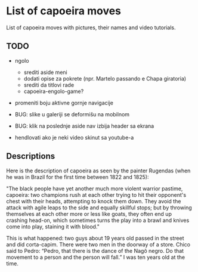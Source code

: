 # List of capoeira moves

List of capoeira moves with pictures, their names and video tutorials.

## TODO

- ngolo
  - srediti aside meni
  - dodati opise za pokrete (npr. Martelo passando e Chapa giratoria)
  - srediti da titlovi rade
  - capoeira-engolo-game?
- promeniti boju aktivne gornje navigacije
- BUG: slike u galeriji se deformišu na mobilnom
- BUG: klik na poslednje aside nav izbija header sa ekrana

- hendlovati ako je neki video skinut sa youtube-a

## Descriptions

Here is the description of capoeira as seen by the painter Rugendas (when he was in Brazil for the first time between 1822 and 1825):

"The black people have yet another much more violent warrior pastime, capoeira: two champions rush at each other trying to hit their opponent's chest with their heads, attempting to knock them down. They avoid the attack with agile leaps to the side and equally skillful stops; but by throwing themselves at each other more or less like goats, they often end up crashing head-on, which sometimes turns the play into a brawl and knives come into play, staining it with blood."

 This is what happened: two guys about 19 years old passed in the street and did corta-capim. There were two men in the doorway of a store. Chico said to Pedro: “Pedro, that there is the dance of the Nagô negro. Do that movement to a person and the person will fall.” I was ten years old at the time.